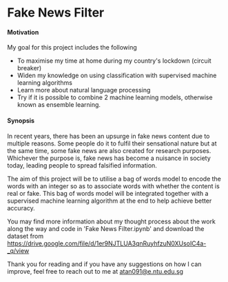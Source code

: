 # Fake News Filter

#### Motivation
My goal for this project includes the following
- To maximise my time at home during my country's lockdown (circuit breaker)
- Widen my knowledge on using classification  with supervised machine learning algorithms
- Learn more about natural language processing
- Try if it is possible to combine 2 machine learning models, otherwise known as ensemble learning.

#### Synopsis
In recent years, there has been an upsurge in fake news content due to multiple reasons. Some people do it to fulfil their sensational nature but at the same time, some fake news are also created for research purposes. Whichever the purpose is, fake news has become a nuisance in society today, leading people to spread falsified information.

The aim of this project will be to utilise a bag of words model to encode the words with an integer so as to associate words with whether the content is real or fake. This bag of words model will be integrated together with a supervised machine learning algorithm at the end to help achieve better accuracy.

You may find more information about my thought process about the work along the way and code in 'Fake News Filter.ipynb' and download the dataset from https://drive.google.com/file/d/1er9NJTLUA3qnRuyhfzuN0XUsoIC4a-_q/view

Thank you for reading and if you have any suggestions on how I can improve, feel free to reach out to me at atan091@e.ntu.edu.sg
